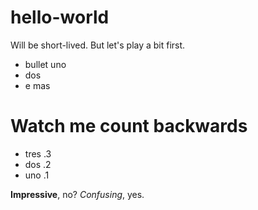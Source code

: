 # hello-world
Will be short-lived.
But let's play a bit first.
- bullet uno
- dos
- e mas

# Watch me count backwards
- tres .3
- dos .2
- uno .1

**Impressive**, no? *Confusing*, yes.
